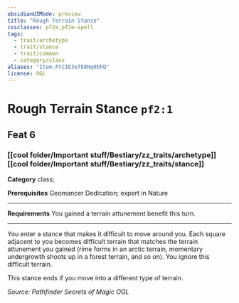 ```yaml
---
obsidianUIMode: preview
title: "Rough Terrain Stance"
cssclasses: pf2e,pf2e-spell
tags:
  - trait/archetype
  - trait/stance
  - trait/common
  - category/class
aliases: "Item.FtCIE3eTE8Nq0bhQ"
license: OGL
---
```

# Rough Terrain Stance `pf2:1`
## Feat 6
### [[cool folder/Important stuff/Bestiary/zz_traits/archetype]][[cool folder/Important stuff/Bestiary/zz_traits/stance]]

**Category** class; 



**Prerequisites** Geomancer Dedication; expert in Nature
* * *
**Requirements** You gained a terrain attunement benefit this turn.

* * *

You enter a stance that makes it difficult to move around you. Each square adjacent to you becomes difficult terrain that matches the terrain attunement you gained (rime forms in an arctic terrain, momentary undergrowth shoots up in a forest terrain, and so on). You ignore this difficult terrain.

This stance ends if you move into a different type of terrain.

*Source: Pathfinder Secrets of Magic*
*OGL*